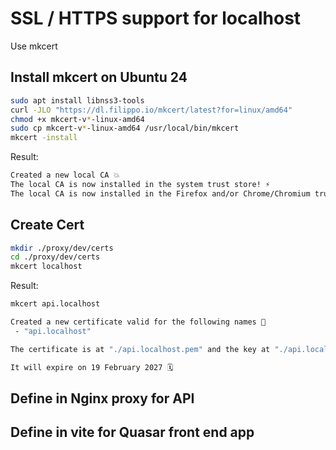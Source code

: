 # SSL / HTTPS support for localhost

Use mkcert

## Install mkcert on Ubuntu 24

```sh
sudo apt install libnss3-tools
curl -JLO "https://dl.filippo.io/mkcert/latest?for=linux/amd64"
chmod +x mkcert-v*-linux-amd64
sudo cp mkcert-v*-linux-amd64 /usr/local/bin/mkcert
mkcert -install
```
Result:

```sh
Created a new local CA 💥
The local CA is now installed in the system trust store! ⚡️
The local CA is now installed in the Firefox and/or Chrome/Chromium trust store (requires browser restart)! 🦊
```

## Create Cert

```sh
mkdir ./proxy/dev/certs
cd ./proxy/dev/certs
mkcert localhost
```

Result:

```sh
mkcert api.localhost
```

```sh
Created a new certificate valid for the following names 📜
 - "api.localhost"

The certificate is at "./api.localhost.pem" and the key at "./api.localhost-key.pem" ✅

It will expire on 19 February 2027 🗓
```

## Define in Nginx proxy for API


## Define in vite for Quasar front end app

